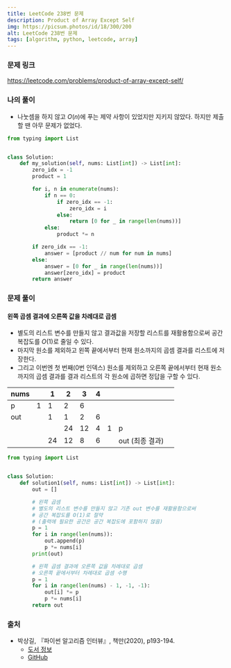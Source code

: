 ```yaml
---
title: LeetCode 238번 문제
description: Product of Array Except Self
img: https://picsum.photos/id/18/300/200
alt: LeetCode 238번 문제
tags: [algorithm, python, leetcode, array]
---
```


### 문제 링크

https://leetcode.com/problems/product-of-array-except-self/

### 나의 풀이

- 나눗셈을 하지 않고 $O(n)$에 푸는 제약 사항이 있었지만 지키지 않았다. 하지만 제출할 땐 아무 문제가 없었다.

```python
from typing import List


class Solution:
    def my_solution(self, nums: List[int]) -> List[int]:
        zero_idx = -1
        product = 1

        for i, n in enumerate(nums):
            if n == 0:
                if zero_idx == -1:
                    zero_idx = i
                else:
                    return [0 for _ in range(len(nums))]
            else:
                product *= n

        if zero_idx == -1:
            answer = [product // num for num in nums]
        else:
            answer = [0 for _ in range(len(nums))]
            answer[zero_idx] = product
        return answer
```

### 문제 풀이

#### 왼쪽 곱셈 결과에 오른쪽 값을 차례대로 곱셈

- 별도의 리스트 변수를 만들지 않고 결과값을 저장할 리스트를 재활용함으로써 공간 복잡도를 $O(1)$로 줄일 수 있다.
- 마지막 원소를 제외하고 왼쪽 끝에서부터 현재 원소까지의 곱셈 결과를 리스트에 저장한다.
- 그리고 이번엔 첫 번째(0번 인덱스) 원소를 제외하고 오른쪽 끝에서부터 현재 원소까지의 곱셈 결과를 결과 리스트의 각 원소에 곱하면 정답을 구할 수 있다.

|nums||1|2|3|4||||
|---|---|---|---|---|---|---|---|---|
|p|1|1|2|6|||||
|out||1|1|2|6||||
||||24|12|4|1|p
|||24|12|8|6||out (최종 결과)

```python
from typing import List


class Solution:
    def solution1(self, nums: List[int]) -> List[int]:
        out = []

        # 왼쪽 곱셈
        # 별도의 리스트 변수를 만들지 않고 기존 out 변수를 재활용함으로써
        # 공간 복잡도를 O(1)로 절약
        # (출력에 필요한 공간은 공간 복잡도에 포함하지 않음)
        p = 1
        for i in range(len(nums)):
            out.append(p)
            p *= nums[i]
        print(out)

        # 왼쪽 곱셈 결과에 오른쪽 값을 차례대로 곱셈
        # 오른쪽 끝에서부터 차례대로 곱셈 수행
        p = 1
        for i in range(len(nums) - 1, -1, -1):
            out[i] *= p
            p *= nums[i]
        return out
```


### 출처

- 박상길, 『파이썬 알고리즘 인터뷰』, 책만(2020), p193-194.
  - [도서 정보](https://www.onlybook.co.kr/entry/algorithm-interview)
  - [GitHub](https://github.com/onlybooks/algorithm-interview)
